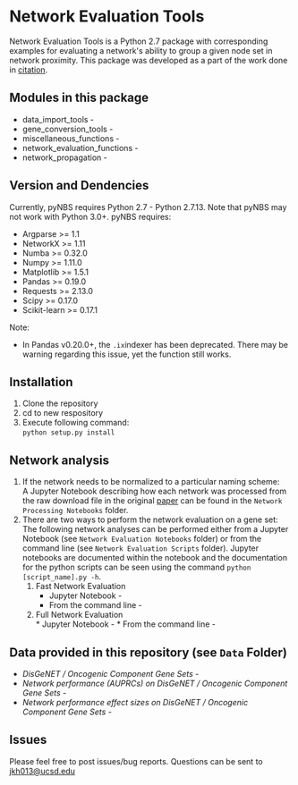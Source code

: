 # Network Evaluation Tools

Network Evaluation Tools is a Python 2.7 package with corresponding examples for evaluating a network's ability to group a given node set in network proximity. This package was developed as a part of the work done in [citation](link). 

## Modules in this package
  - data_import_tools - 
  - gene_conversion_tools - 
  - miscellaneous_functions - 
  - network_evaluation_functions - 
  - network_propagation - 

## Version and Dendencies
Currently, pyNBS requires Python 2.7 - Python 2.7.13. Note that pyNBS may not work with Python 3.0+.
pyNBS requires: 
  - Argparse >= 1.1
  - NetworkX >= 1.11
  - Numba >= 0.32.0
  - Numpy >= 1.11.0
  - Matplotlib >= 1.5.1
  - Pandas >= 0.19.0
  - Requests >= 2.13.0
  - Scipy >= 0.17.0
  - Scikit-learn >= 0.17.1

Note:
- In Pandas v0.20.0+, the ```.ix```indexer has been deprecated. There may be warning regarding this issue, yet the function still works.

## Installation
1. Clone the repository 
2. cd to new respository
3. Execute following command:  
```python setup.py install```

## Network analysis
1. If the network needs to be normalized to a particular naming scheme:<br>
A Jupyter Notebook describing how each network was processed from the raw download file in the original [paper](Link) can be found in the ```Network Processing Notebooks``` folder.<br>
2. There are two ways to perform the network evaluation on a gene set:<br>
The following network analyses can be performed either from a Jupyter Notebook (see ```Network Evaluation Notebooks``` folder) or from the command line (see ```Network Evaluation Scripts``` folder). Jupyter notebooks are documented within the notebook and the documentation for the python scripts can be seen using the command ```python [script_name].py -h```. <br>
    1. Fast Network Evaluation  
        * Jupyter Notebook -
        * From the command line -  
	  2. Full Network Evaluation  
        * Jupyter Notebook -
        * From the command line -

## Data provided in this repository (see ```Data``` Folder)
 - _DisGeNET / Oncogenic Component Gene Sets_ -
 - _Network performance (AUPRCs) on DisGeNET / Oncogenic Component Gene Sets_ -
 - _Network performance effect sizes on DisGeNET / Oncogenic Component Gene Sets_ -      

## Issues
Please feel free to post issues/bug reports. Questions can be sent to jkh013@ucsd.edu



